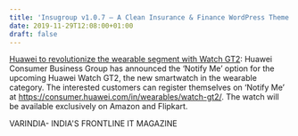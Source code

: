 ```yaml
---
title: 'Insugroup v1.0.7 – A Clean Insurance & Finance WordPress Theme'
date: 2019-11-29T12:08:00+01:00
draft: false
---
```


[Huawei to revolutionize the wearable segment with Watch GT2](https://varindia.com/news/huawei-to-revolutionize-the-wearable-segment-with-watch-gt2#.XeD9YQWPs9E.blogger): Huawei Consumer Business Group has announced the ‘Notify Me’ option for the upcoming Huawei Watch GT2, the new smartwatch in the wearable category. The interested customers can register themselves on ‘Notify Me’ at https://consumer.huawei.com/in/wearables/watch-gt2/. The watch will be available exclusively on Amazon and Flipkart.  
  
VARINDIA- INDIA'S FRONTLINE IT MAGAZINE